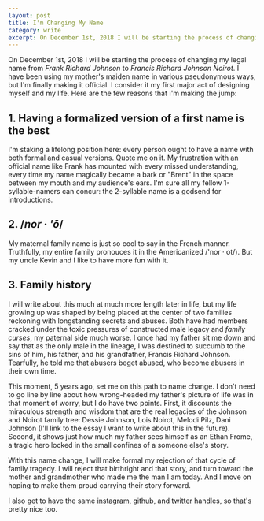 ```yaml
---
layout: post
title: I'm Changing My Name
category: write
excerpt: On December 1st, 2018 I will be starting the process of changing my legal name from Frank Richard Johnson to Francis Richard Johnson Noirot.
---
```


On December 1st, 2018 I will be starting the process of changing my legal name from _Frank Richard Johnson_ to _Francis Richard Johnson Noirot_. I have been using my mother's maiden name in various pseudonymous ways, but I'm finally making it official. I consider it my first major act of designing myself and my life. Here are the few reasons that I'm making the jump:
## 1. Having a formalized version of a first name is the best
I'm staking a lifelong position here: every person ought to have a name with both formal and casual versions. Quote me on it. My frustration with an official name like Frank has mounted with every missed understanding, every time my name magically became a bark or "Brent" in the space between my mouth and my audience's ears. I'm sure all my fellow 1-syllable-namers can concur: the 2-syllable name is a godsend for introductions.
## 2. /_nor &middot; '&#333;_/
My maternal family name is just so cool to say in the French manner. Truthfully, my entire family pronouces it  in the Americanized /'nor &middot; ot/). But my uncle Kevin and I like to have more fun with it.
## 3. Family history
I will write about this much at much more length later in life, but my life growing up was shaped by being placed at the center of two families reckoning with longstanding secrets and abuses. Both have had members cracked under the toxic pressures of constructed male legacy and _family curses_, my paternal side much worse. I once had my father sit me down and say that as the only male in the lineage, I was destined to succumb to the sins of him, his father, and his grandfather, Francis Richard Johnson. Tearfully, he told me that abusers beget abused, who become abusers in their own time.

This moment, 5 years ago, set me on this path to name change. I don't need to go line by line about how wrong-headed my father's picture of life was in that moment of worry, but I do have two points. First, it discounts the miraculous strength and wisdom that are the real legacies of the Johnson and Noirot family tree: Dessie Johnson, Lois Noirot, Melodi Pilz, Dani Johnson (I'll link to the essay I want to write about this in the future). Second, it shows just how much my father sees himself as an Ethan Frome, a tragic hero locked in the small confines of a someone else's story.

With this name change, I will make formal my rejection of that cycle of family tragedy. I will reject that birthright and that story, and turn toward the mother and grandmother who made me the man I am today. And I move on hoping to make them proud carrying their story forward.

I also get to have the same [instagram](https://www.instagram.com/franknoirot), [github](https://github.com/franknoirot), and [twitter](https://twitter.com/franknoirot) handles, so that's pretty nice too.
